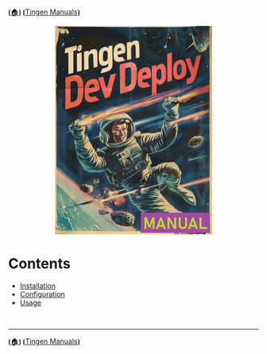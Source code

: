 <!-- u250812 -->

⦗[🏠︎](/README.md)⦘ ⦗[Tingen Manuals](../README.md)⦘

<div align="center">

  ![logo](/.github/img/logo/man/TngnDocProj-TngnDvdpMan-320x420.png)

</div>

# Contents

* [Installation](tngndvdp-installation.md)
* [Configuration](tngndvdp-configuration.md)
* [Usage](tngndvdp-usage.md)

<br>

***

⦗[🏠︎](/README.md)⦘ ⦗[Tingen Manuals](../README.md)⦘
